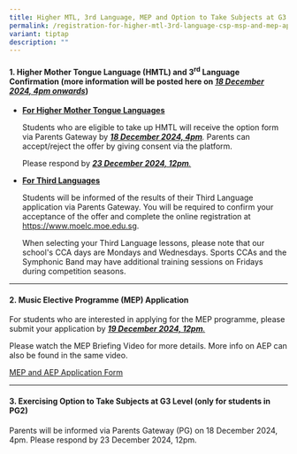 ```yaml
---
title: Higher MTL, 3rd Language, MEP and Option to Take Subjects at G3 Level
permalink: /registration-for-higher-mtl-3rd-language-csp-msp-and-mep-application/
variant: tiptap
description: ""
---
```

<h4>1. Higher Mother Tongue Language (HMTL) and 3<sup>rd</sup> Language Confirmation (more information will be posted here on <strong><em><u>18 December 2024, 4pm onwards</u></em></strong>)</h4>
<p></p>
<ul data-tight="true" class="tight">
<li>
<p><strong><u>For Higher Mother Tongue Languages</u></strong>
</p>
<p>Students who are eligible to take up HMTL will receive the option form
via Parents Gateway by <strong><em><u>18 December 2024, 4pm</u></em></strong><em>.</em> Parents
can accept/reject the offer by giving consent via the platform.</p>
<p>Please respond by <strong><em><u>23 December 2024, 12pm</u></em></strong><em><u>.</u></em>
</p>
<p></p>
</li>
<li>
<p><strong><u>For Third Languages</u></strong>
</p>
<p>Students will be informed of the results of their Third Language application
via Parents Gateway. You will be required to confirm your acceptance of
the offer and complete the online registration at <a href="https://www.moelc.moe.edu.sg" rel="noopener noreferrer nofollow" target="_blank">https://www.moelc.moe.edu.sg</a>.</p>
<p></p>
<p>When selecting your Third Language lessons, please note that our school's
CCA days are Mondays and Wednesdays. Sports CCAs and the Symphonic Band
may have additional training sessions on Fridays during competition seasons.</p>
</li>
</ul>
<p></p>
<hr>
<h4>2. Music Elective Programme (MEP) Application</h4>
<p>For students who are interested in applying for the MEP programme, please
submit your application by <strong><em><u>19 December 2024, 12pm</u></em></strong><em><u>.</u></em>
</p>
<p>Please watch the MEP Briefing Video for more details. More info on AEP
can also be found in the same video.</p>
<p></p>
<p><a href="https://docs.google.com/forms/d/e/1FAIpQLSfM0As3IgRBGANvedrRUulnYOFyWF6RybRgR7_ViSMW8sSBgw/viewform" rel="noopener nofollow" target="_blank">MEP and AEP Application Form</a>
</p>
<p></p>
<hr>
<h4>3. Exercising Option to Take Subjects at G3 Level (only for students in PG2)</h4>
<p>Parents will be informed via Parents Gateway (PG) on 18 December 2024,
4pm. Please respond by 23 December 2024, 12pm.</p>
<p></p>
<p></p>
<p></p>
<p></p>